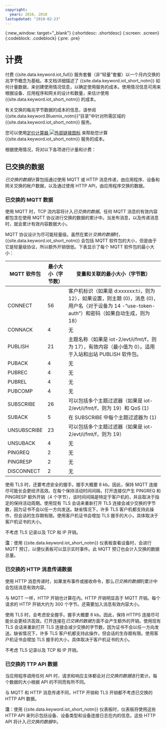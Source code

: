 ```yaml
---
copyright:
  years: 2016, 2018
lastupdated: "2018-02-23"
---
```

{:new_window: target="_blank"}
{:shortdesc: .shortdesc}
{:screen: .screen}
{:codeblock: .codeblock}
{:pre: .pre}

# 计费

付费 {{site.data.keyword.iot_full}} 服务套餐（非“轻量”套餐）以一个月内交换的兆字节概念为基础。本文档详细描述了 {{site.data.keyword.iot_short_notm}} 如何计量数据，来创建使用情况信息，以确定使用服务的成本。使用情况信息可用来根据设备、应用程序和网关的设计和数量，来估计使用 {{site.data.keyword.iot_short_notm}} 的成本。

有关交换的每兆字节数据的成本的信息，请参阅 {{site.data.keyword.Bluemix_notm}}“目录”中针对所需区域的 {{site.data.keyword.iot_short_notm}} 服务。

您可以使用[定价计算器 ![外部链接图标](../../../icons/launch-glyph.svg "外部链接图标")](http://iot-cost-calculator.ng.bluemix.net/) 来帮助您计算 {{site.data.keyword.iot_short_notm}} 服务的成本。

根据使用情况，将对以下各项进行计量和计费： 

## 已交换的数据
*已交换的数据*计算包括通过使用 MQTT 或 HTTP 消息传递，由应用程序、设备和网关交换的帐户数据，以及通过使用 HTTP API，由应用程序交换的数据。

### 已交换的 MQTT 数据
使用 MQTT 时，TCP 流内容将计入*已交换的数据*。任何 MQTT 消息的有效内容都包含在使用 MQTT 协议进行交换的数据的累计中。当发布消息，以及传递消息时，就会累计有效内容数据大小。

MQTT 协议设计为尽可能轻量级。虽然在累计*交换的数据*时，{{site.data.keyword.iot_short_notm}} 会包括 MQTT 软件包的大小，但是由于它是轻量级协议，所以额外开销很低。下表显示了每个 MQTT 软件包的最小大小：

|MQTT 软件包|最小大小（字节数）|变量和关联的最小大小（字节数）|
|-------------------------------|--------------------|-------------------------------------------------|
|CONNECT                        |56                  |客户机标识（如果是 d:xxxxxx:t:i，则为 12），如果设置，则主题 (0)，消息 (0)，用户名（对于设备为 14 -“use-token-auth”）和密码（如果自动生成，则为 18）|
|CONNACK                        |4|无|
|PUBLISH                        |21                  |主题名称（如果是 iot-2/evt/i/fmt/f，则为 17），有效内容（最小值为 0）。适用于入站和出站 PUBLISH 软件包。|
|PUBACK                         |4|无|
|PUBREC                         |4|无|
|PUBREL                         |4|无|
|PUBCOMP                        |4|无|
|SUBSCRIBE                      |26                  |可以包括多个主题过滤器（如果是 iot-2/evt/i/fmt/f，则为 19）和 QoS (1)|
|SUBACK                         |5|在 SUBSCRIBE 中每个主题过滤器为 (1)|
|UNSUBSCRIBE                    |23                  |可以包括多个主题过滤器（如果是 iot-2/evt/i/fmt/f，则为 19）|
|UNSUBACK                       |4|无|
|PINGREQ                        |2|无|
|PINGRESP                       |2|无|
|DISCONNECT                     |2|无|

使用 TLS 时，还要考虑安全的握手。握手大概要 8 kb。因此，保持 MQTT 连接尽可能长会更经济高效。在每个保持活动时间间隔，打开连接仅产生 PINGREQ 和 PINGRESP 额外开销（4 个字节），该时间间隔是特定于客户机的，并且取决于指定的保持活动周期。使用现有 TLS 会话来重新打开 TLS 连接会减少交换的字节数，因为证书不会以任一方向发送。缺省情况下，许多 TLS 客户机都支持此操作，但会话的生存期有限。使用客户机证书会增加 TLS 握手的大小，具体取决于客户机证书的大小。 

不考虑 TLS 记录以及 TCP 和 IP 开销。

**注**：使用 {{site.data.keyword.iot_short_notm}} 仪表板查看设备时，会进行 MQTT 预订，以便仪表板可以显示实时事件。此 MQTT 预订也会计入交换的数据总量。

### 已交换的 HTTP 消息传递数据
使用 HTTP 消息传递时，如果发布事件或接收命令，那么*已交换的数据*的累计中会包括消息有效内容。

与 MQTT 一样，HTTP 开销也计算在内。HTTP 开销明显高于 MQTT 开销。每个请求的 HTTP 开销大约为 300 个字节。还需要加入消息有效内容大小。

使用 TLS 时，会考虑安全握手。握手大概要 8 kb。因此，保持 HTTPS 连接尽可能长会更经济高效。打开连接在*已交换的数据*方面不会产生额外的开销。使用现有 TLS 会话来重新打开 TLS 连接会减少交换的字节数，因为证书不会以任一方向发送。缺省情况下，许多 TLS 客户机都支持此操作，但会话的生存期有限。使用客户机证书会增加 TLS 握手的大小，具体取决于客户机证书的大小。

不考虑 TLS 记录以及 TCP 和 IP 开销。

### 已交换的 TTP API 数据
当应用程序调用任何 API 时，请求和响应主体都会对*已交换的数据*进行累计。每个数据的大小根据 API 的不同而有所不同。

与 MQTT 和 HTTP 消息传递不同，HTTP 开销和 TLS 开销都不考虑已交换的 HTTP API 数据。

**注**：使用 {{site.data.keyword.iot_short_notm}} 仪表板时，仪表板将使用这些 HTTP API 来列示包括设备、设备类型和设备连接日志在内的信息。这些 HTTP API 将计入*已交换的数据*中。

<!-- ## Data Analyzed
The *data analyzed* calculation measures event data that is processed by the rules engine within the platform.  Data is considered processed by the rules engine when device events are evaluated by one or more rules, based on a specific device and event type. 
## Edge Data Analyzed
The *edge data analyzed* calculation measures event data that is processed on a gateway device by the {{site.data.keyword.iot_short_notm}} Edge Analytics Agent.  Data is considered processed by the edge agent when device events are evaluated by one or more edge rules, based on a specific device and event type.  -->
